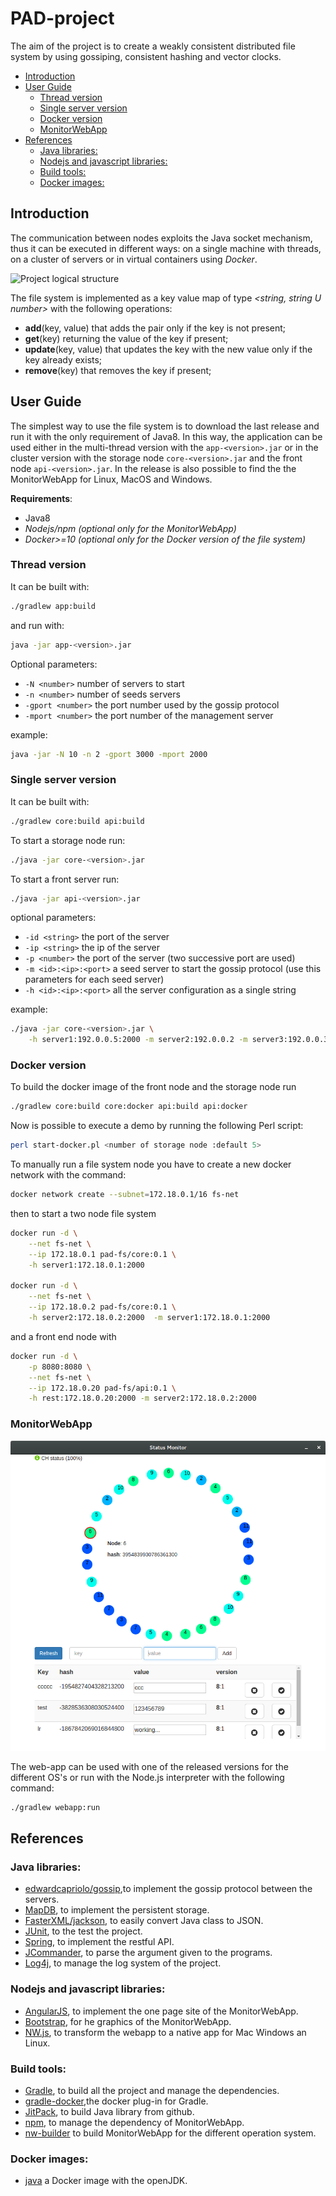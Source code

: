 # PAD-project

The aim of the project is to create a weakly consistent distributed file system by using gossiping, consistent hashing and vector clocks.

<!-- TOC depthFrom:2 depthTo:6 withLinks:1 updateOnSave:1 orderedList:0 -->

- [Introduction](#introduction)
- [User Guide](#user-guide)
	- [Thread version](#thread-version)
	- [Single server version](#single-server-version)
	- [Docker version](#docker-version)
	- [MonitorWebApp](#monitorwebapp)
- [References](#references)
	- [Java libraries:](#java-libraries)
	- [Nodejs and javascript libraries:](#nodejs-and-javascript-libraries)
	- [Build tools:](#build-tools)
	- [Docker images:](#docker-images)

<!-- /TOC -->

## Introduction


The communication between nodes exploits the Java socket mechanism, thus it can be executed in different ways: on a single machine with threads, on a cluster of servers or in virtual containers using *Docker*.

![Project logical structure](./report/img/pad-logic.png)

The file system is implemented as a key value map of type *<string, string U number>* with the following operations:

- **add**(key, value) that adds the pair only if the key is not present;
- **get**(key) returning the value of the key if present;
- **update**(key, value) that updates the key with the new value only if the key already exists;
- **remove**(key) that removes the key if present;


## User Guide
The simplest way to use the file system is to download the last release and run it with the only requirement of Java8. In this way, the application can be used either in the multi-thread version with the `app-<version>.jar` or in the cluster version with the storage node `core-<version>.jar` and the front node `api-<version>.jar`.
In the release is also possible to find the the MonitorWebApp for Linux, MacOS and Windows.


**Requirements**:

- Java8
- *Nodejs/npm (optional only for the MonitorWebApp)*
- *Docker>=10 (optional only for the Docker version of the file system)*


### Thread version
It can be built with:
```bash
./gradlew app:build
```
and run with:
```bash
java -jar app-<version>.jar
```
Optional parameters:

- `-N <number>` number of servers to start
- `-n <number>` number of seeds servers
- `-gport <number>` the port number used by the gossip protocol
- `-mport <number>` the port number of the management server

example:

```bash
java -jar -N 10 -n 2 -gport 3000 -mport 2000
```

### Single server version
It can be built with:
```bash
./gradlew core:build api:build
```

To start a storage node run:
```bash
./java -jar core-<version>.jar
```

To start a front server run:
```bash
./java -jar api-<version>.jar
```

optional parameters:

- `-id <string>` the port of the server
- `-ip <string>` the ip of the server
- `-p <number>` the port of the server (two successive port are used)
- `-m <id>:<ip>:<port>` a seed server to start the gossip protocol (use this parameters for each seed server)
- `-h <id>:<ip>:<port>` all the server configuration as a single string

example:
```bash
./java -jar core-<version>.jar \
    -h server1:192.0.0.5:2000 -m server2:192.0.0.2 -m server3:192.0.0.3
```

### Docker version
To build the docker image of the front node and the storage node run
```bash
./gradlew core:build core:docker api:build api:docker
```

Now is possible to execute a demo by running the following Perl script:
```bash
perl start-docker.pl <number of storage node :default 5>
```

To manually run a file system node you have to create a new docker network with the command:

```bash
docker network create --subnet=172.18.0.1/16 fs-net
```
then to start a two node file system
```bash
docker run -d \
    --net fs-net \
    --ip 172.18.0.1 pad-fs/core:0.1 \
    -h server1:172.18.0.1:2000

docker run -d \
    --net fs-net \
    --ip 172.18.0.2 pad-fs/core:0.1 \
    -h server2:172.18.0.2:2000  -m server1:172.18.0.1:2000
```

and a front end node with
```bash
docker run -d \
    -p 8080:8080 \
    --net fs-net \
    --ip 172.18.0.20 pad-fs/api:0.1 \
    -h rest:172.18.0.20:2000 -m server2:172.18.0.2:2000
```

### MonitorWebApp
![screen-shoot of the MonitorWebApp](./report/img/webapp.png  "Project logical structure")

The web-app can be used with one of the released versions for the different OS's or run with the Node.js interpreter with the following command:

```bash
./gradlew webapp:run
```

## References
### Java libraries:

- [edwardcapriolo/gossip](https://github.com/edwardcapriolo/gossip),to implement the gossip protocol between the servers.
- [MapDB](http://www.mapdb.org/), to implement the persistent storage.
- [FasterXML/jackson](https://github.com/FasterXML/jackson), to easily convert Java class to JSON.
- [JUnit](http://junit.org/), to the test the project.
- [Spring](https://spring.io/), to implement the restful API.
- [JCommander](http://jcommander.org/), to parse the argument given to the programs.
- [Log4j](http://logging.apache.org/log4j/2.x/), to manage the log system of the project.


### Nodejs and javascript libraries:

- [AngularJS](https://angularjs.org/), to implement the one page site of the MonitorWebApp.
- [Bootstrap](http://getbootstrap.com/), for he graphics of the MonitorWebApp.
- [NW.js](http://nwjs.io/), to transform the webapp to a native app for Mac Windows an Linux.


### Build tools:

- [Gradle](https://gradle.org/), to build all the project and manage the dependencies.
- [gradle-docker](https://github.com/Transmode/gradle-docker),the docker plug-in for Gradle.
- [JitPack](https://jitpack.io), to build Java library from github.
- [npm](https://www.npmjs.com/), to manage the dependency of MonitorWebApp.
- [nw-builder](https://github.com/nwjs/nw-builder) to build MonitorWebApp for the different operation system.


### Docker images:

- [java](https://hub.docker.com/_/java/) a Docker image with the openJDK.
